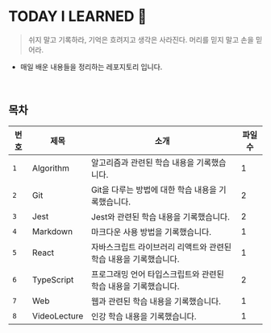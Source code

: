 # TODAY I LEARNED 📝

> 쉬지 말고 기록하라, 기억은 흐려지고 생각은 사라진다. 머리를 믿지 말고 손을 믿어라.

- 매일 배운 내용들을 정리하는 레포지토리 입니다.

<br>

## 목차

| 번호 | 제목         | 소개                                                              | 파일 수 |
| ---- | ------------ | ----------------------------------------------------------------- | ------- |
| `1`  | Algorithm    | 알고리즘과 관련된 학습 내용을 기록했습니다.                       | 1       |
| `2`  | Git          | Git을 다루는 방법에 대한 학습 내용을 기록했습니다.                | 2       |
| `3`  | Jest         | Jest와 관련된 학습 내용을 기록했습니다.                           | 2       |
| `4`  | Markdown     | 마크다운 사용 방법을 기록했습니다.                                | 1       |
| `5`  | React        | 자바스크립트 라이브러리 리액트와 관련된 학습 내용을 기록했습니다. | 1       |
| `6`  | TypeScript   | 프로그래밍 언어 타입스크립트와 관련된 학습 내용을 기록했습니다.   | 2       |
| `7`  | Web          | 웹과 관련된 학습 내용을 기록했습니다.                             | 1       |
| `8`  | VideoLecture | 인강 학습 내용을 기록했습니다.                                    | 1       |
